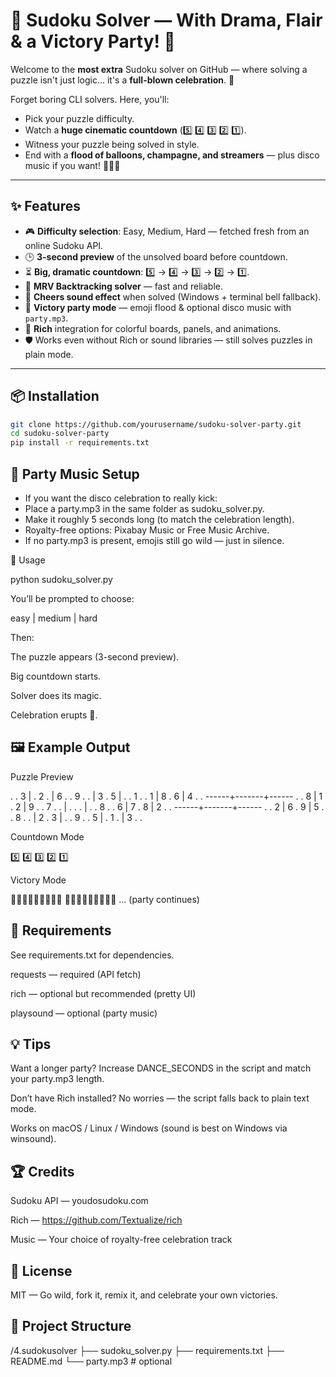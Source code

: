 # 🎯 Sudoku Solver — With Drama, Flair & a Victory Party! 🎉

Welcome to the **most extra** Sudoku solver on GitHub — where solving a puzzle isn't just logic…  it's a **full-blown celebration**. 🥳

Forget boring CLI solvers. Here, you'll:

- Pick your puzzle difficulty.
- Watch a **huge cinematic countdown** (5️⃣ 4️⃣ 3️⃣ 2️⃣ 1️⃣).
- Witness your puzzle being solved in style.
- End with a **flood of balloons, champagne, and streamers** — plus disco music if you want! 🍾🎈🎉

---

## ✨ Features

- 🎮 **Difficulty selection**: Easy, Medium, Hard — fetched fresh from an online Sudoku API.
- 🕒 **3-second preview** of the unsolved board before countdown.
- ⏳ **Big, dramatic countdown**: 5️⃣ → 4️⃣ → 3️⃣ → 2️⃣ → 1️⃣.
- 🧠 **MRV Backtracking solver** — fast and reliable.
- 🎵 **Cheers sound effect** when solved (Windows + terminal bell fallback).
- 💃 **Victory party mode** — emoji flood & optional disco music with `party.mp3`.
- 🎨 **Rich** integration for colorful boards, panels, and animations.
- 🛡 Works even without Rich or sound libraries — still solves puzzles in plain mode.

---

## 📦 Installation

```bash
git clone https://github.com/yourusername/sudoku-solver-party.git
cd sudoku-solver-party
pip install -r requirements.txt
```

## 🎵 Party Music Setup

- If you want the disco celebration to really kick:
- Place a party.mp3 in the same folder as sudoku_solver.py.
- Make it roughly 5 seconds long (to match the celebration length).
- Royalty-free options: Pixabay Music or Free Music Archive.
- If no party.mp3 is present, emojis still go wild — just in silence.

🚀 Usage

python sudoku_solver.py

You’ll be prompted to choose:

easy | medium | hard

Then:

The puzzle appears (3-second preview).

Big countdown starts.

Solver does its magic.

Celebration erupts 🥳.

## 🖼 Example Output

Puzzle Preview

. . 3 | . 2 . | 6 . .
9 . . | 3 . 5 | . . 1
. . 1 | 8 . 6 | 4 . .
------+-------+------
. . 8 | 1 . 2 | 9 . .
7 . . | . . . | . . 8
. . 6 | 7 . 8 | 2 . .
------+-------+------
. . 2 | 6 . 9 | 5 . .
8 . . | 2 . 3 | . . 9
. . 5 | . 1 . | 3 . .

Countdown Mode

5️⃣
4️⃣
3️⃣
2️⃣
1️⃣

Victory Mode

🎈🍾🎉🎈🍾🎉🎈🍾🎉
🎉🍾🎈🎉🍾🎈🎉🍾🎈
... (party continues)

## 🔧 Requirements

See requirements.txt for dependencies.

requests — required (API fetch)

rich — optional but recommended (pretty UI)

playsound — optional (party music)

## 💡 Tips

Want a longer party? Increase DANCE_SECONDS in the script and match your party.mp3 length.

Don’t have Rich installed? No worries — the script falls back to plain text mode.

Works on macOS / Linux / Windows (sound is best on Windows via winsound).

## 🏆 Credits

Sudoku API — youdosudoku.com

Rich — <https://github.com/Textualize/rich>

Music — Your choice of royalty-free celebration track

## 📜 License

MIT — Go wild, fork it, remix it, and celebrate your own victories.

## 📂 Project Structure

/4.sudokusolver
├── sudoku_solver.py
├── requirements.txt
├── README.md
└── party.mp3   # optional
